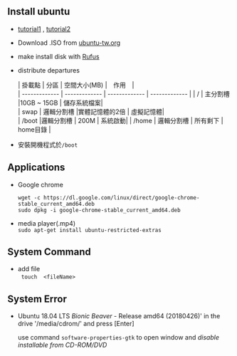 ## Install ubuntu

* [tutorial1](https://blog.xuite.net/yh96301/blog/341994889-%E5%AE%89%E8%A3%9DUbuntu+18.04) ,  [tutorial2](https://www.itread01.com/content/1546486745.html)

*  Download .ISO from [ubuntu-tw.org](http://www.ubuntu-tw.org/modules/tinyd0/)

* make install disk with [Rufus](https://rufus.ie/)

* distribute departures 

   | 掛載點  |  分區 |  空間大小(MB) |　作用　|　  
   | ------------- | ------------- | ------------- | ------------- | 
   | /  | 主分割槽  |10GB ~ 15GB |  儲存系統檔案|  
   | swap  | 邏輯分割槽  |實體記憶體的2倍 |  虛擬記憶體|  
   | /boot  |邏輯分割槽  | 200M |  系統啟動| 
   | /home  | 邏輯分割槽  | 所有剩下 | home目錄 |  

* 安裝開機程式於`/boot` 


## Applications

 * Google chrome 
   ```
   wget -c https://dl.google.com/linux/direct/google-chrome-stable_current_amd64.deb
   sudo dpkg -i google-chrome-stable_current_amd64.deb
   ```

* media player(.mp4)  
` sudo apt-get install ubuntu-restricted-extras
`

## System Command

* add file  
` touch  <fileName>`

## System Error 

* Ubuntu 18.04 LTS _Bionic Beaver_ - Release amd64 (20180426)' in the drive
   '/media/cdrom/' and press [Enter] 
   
   use  command `software-properties-gtk` to open window and *disable installable from CD-ROM/DVD* 
   